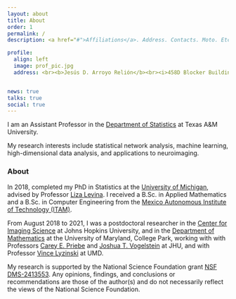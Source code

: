 ```yaml
---
layout: about
title: About
order: 1
permalink: /
description: <a href="#">Affiliations</a>. Address. Contacts. Moto. Etc.

profile:
  align: left
  image: prof_pic.jpg
  address: <br><b>Jesús D. Arroyo Relión</b><br><i>458D Blocker Building<br>3143 TAMU<br>College Station, TX 77843-3143</i>


news: true
talks: true
social: true
---
```


I am an Assistant Professor in the [Department of Statistics](https://stat.tamu.edu/) at Texas A&M University.

My research interests include statistical network analysis, machine learning, high-dimensional data analysis, and applications to neuroimaging.

### About

In 2018, completed my PhD in Statistics at the [University of Michigan](https://lsa.umich.edu/stats), advised by Professor [Liza Levina](http://dept.stat.lsa.umich.edu/~elevina/). I received a B.Sc. in Applied Mathematics and a B.Sc. in Computer Engineering from the [Mexico Autonomous Institute of Technology (ITAM)](http://www.itam.mx).

From August 2018 to 2021, I was a postdoctoral researcher in the [Center for Imaging Science](https://www.cis.jhu.edu/) at Johns Hopkins University, and in the [Department of Mathematics](https://www-math.umd.edu/) at the University of Maryland, College Park, working with with Professors
[Carey E. Priebe](http://www.ams.jhu.edu/~priebe/) and [Joshua T. Vogelstein](https://jovo.me/) at JHU, and with Professor [Vince Lyzinski](https://www.math.umd.edu/~vlyzinsk/) at UMD. 

My research is supported by the National Science Foundation grant [NSF DMS-2413553](https://www.nsf.gov/awardsearch/showAward?AWD_ID=2413553). Any opinions, findings, and conclusions or recommendations are those of the author(s) and do not necessarily reflect the views of the National Science Foundation.

